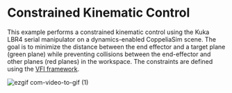 # Constrained Kinematic Control

This example performs a constrained kinematic control using the Kuka LBR4 serial manipulator on a dynamics-enabled CoppeliaSim scene. 
The goal is to minimize the distance between the end effector and a 
target plane (green plane) while preventing collisions between the end-effector and other planes (red planes) in the workspace. The constraints are defined using the [VFI framework](https://arxiv.org/pdf/1804.11270).


![ezgif com-video-to-gif (1)](https://user-images.githubusercontent.com/23158313/234257783-44fc4539-f745-4a6b-91d9-fe5b40754668.gif)
